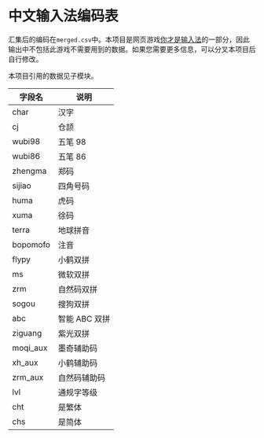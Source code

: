 # 中文输入法编码表

汇集后的编码在`merged.csv`中。本项目是网页游戏[你才是输入法](https://urime.rika.link/)的一部分，因此输出中不包括此游戏不需要用到的数据。如果您需要更多信息，可以分叉本项目后自行修改。

本项目引用的数据见子模块。

| 字段名   | 说明          |
| -------- | ------------- |
| char     | 汉字          |
| cj       | 仓颉          |
| wubi98   | 五笔 98       |
| wubi86   | 五笔 86       |
| zhengma  | 郑码          |
| sijiao   | 四角号码      |
| huma     | 虎码          |
| xuma     | 徐码          |
| terra    | 地球拼音      |
| bopomofo | 注音          |
| flypy    | 小鹤双拼      |
| ms       | 微软双拼      |
| zrm      | 自然码双拼    |
| sogou    | 搜狗双拼      |
| abc      | 智能 ABC 双拼 |
| ziguang  | 紫光双拼      |
| moqi_aux | 墨奇辅助码    |
| xh_aux   | 小鹤辅助码    |
| zrm_aux  | 自然码辅助码  |
| lvl      | 通规字等级    |
| cht      | 是繁体        |
| chs      | 是简体        |
